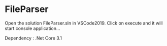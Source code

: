 # FileParser

Open the solution FileParser.sln in VSCode2019. Click on execute and it will start console application...

Dependency : .Net Core 3.1
